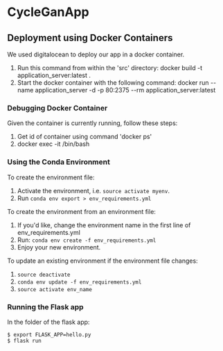 # CycleGanApp
## Deployment using Docker Containers
We used digitalocean to deploy our app in a docker container.
1. Run this command from within the 'src' directory:  docker build -t application_server:latest .
2. Start the docker container with the following command: docker run --name application_server -d -p 80:2375 --rm application_server:latest

### Debugging Docker Container
Given the container is currently running, follow these steps:
1. Get id of container using command 'docker ps'
2. docker exec -it <docker id> /bin/bash

### Using the Conda Environment

To create the environment file:
1. Activate the environment, i.e. `source activate myenv`.
2. Run `conda env export > env_requirements.yml`

To create the environment from an environment file:
1. If you'd like, change the environment name in the first line of env_requirements.yml
2. Run: `conda env create -f env_requirements.yml`
3. Enjoy your new environment. 

To update an existing environment if the environment file changes:
1. `source deactivate`
2. `conda env update -f env_requirements.yml`
3. `source activate env_name`

### Running the Flask app

In the folder of the flask app:
```
$ export FLASK_APP=hello.py
$ flask run
```

